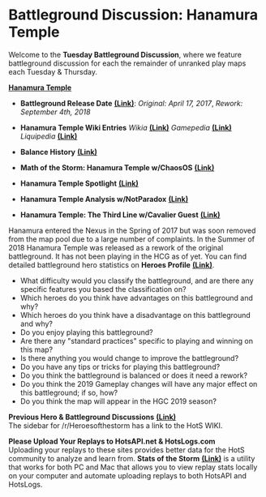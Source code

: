 # Battleground Discussion: Hanamura Temple

Welcome to the **Tuesday Battleground Discussion**, where we feature battleground discussion for each the remainder of unranked play maps each Tuesday & Thursday.

[**Hanamura Temple**](https://heroesofthestorm.com/static/images/battlegrounds/bg_towers-of-doom.jpg)

* **Battleground Release Date** [**(Link)**](http://nexuscompendium.com/battlegrounds.php): *Original: April 17, 2017*, *Rework: September 4th, 2018*

* **Hanamura Temple Wiki Entries** *Wikia* [**(Link)**](http://heroesofthestorm.wikia.com/wiki/Hanamura) *Gamepedia* [**(Link)**](https://heroesofthestorm.gamepedia.com/Hanamura_Temple) *Liquipedia* [**(Link)**](https://liquipedia.net/heroes/Hanamura_Temple)

* **Balance History** [**(Link)**](https://heroespatchnotes.com/battleground/towersofdoom.html)

* **Math of the Storm: Hanamura Temple w/ChaosOS** [**(Link)**](https://tempostorm.com/articles/math-of-the-storm-reworked-hanamura)

* **Hanamura Temple Spotlight**  [**(Link)**](https://www.youtube.com/watch?v=48Xyjr5kCQk)

* **Hanamura Temple Analysis w/NotParadox** [**(Link)**](https://www.youtube.com/watch?v=RWP_ZTU65pQ)

* **Hanamura Temple: The Third Line w/Cavalier Guest** [**(Link)**](https://www.youtube.com/watch?v=8bgt2Yt0PpA&t=1s)

Hanamura entered the Nexus in the Spring of 2017 but was soon removed from the map pool due to a large number of complaints.  In the Summer of 2018 Hanamura Temple was released as a rework of the original battleground.  It has not been playing in the HCG as of yet.  You can find detailed battleground hero statistics on **Heroes Profile** [**(Link)**](https://www.heroesprofile.com/Global/Hero/?timeframe=10&role=All&hero=All&game_type=qm&map=Hanamura%2BTemple&league_tier=all).
  
* What difficulty would you classify the battleground, and are there any specific features you based the classification on?  
* Which heroes do you think have advantages on this battleground and why?
* Which heroes do you think have a disadvantage on this battleground and why?
* Do you enjoy playing this battleground?
* Are there any "standard practices" specific to playing and winning on this map?
* Is there anything you would change to improve the battleground?
* Do you have any tips or tricks for playing this battleground?
* Do you think the battleground is balanced or does it need a rework?
* Do you think the 2019 Gameplay changes will have any major effect on this battleground; if so, how?
* Do you think the map will appear in the HGC 2019 season?

**Previous Hero & Battleground Discussions** [**(Link)**](https://www.reddit.com/r/heroesofthestorm/wiki/herodiscussions)  
The sidebar for /r/Heroesofthestorm has a link to the HotS WIKI.

**Please Upload Your Replays to HotsAPI.net & HotsLogs.com**  
Uploading your replays to these sites provides better data for the HotS community to analyze and learn from. **Stats of the Storm** [**(Link)**](https://ebshimizu.github.io/stats-of-the-storm/) is a utility that works for both PC and Mac that allows you to view replay stats locally on your computer and automate uploading replays to both HotsAPI and HotsLogs.